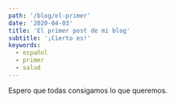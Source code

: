 ```yaml
---
path: '/blog/el-primer'
date: '2020-04-03'
title: 'El primer post de mi blog'
subtitle: '¡Cierto es!'
keywords:
  - español
  - primer
  - salud
---
```


Espero que todas consigamos lo que queremos.
